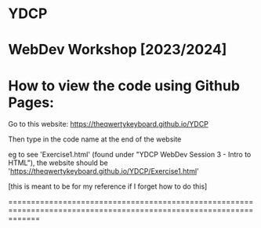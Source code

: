 # YDCP
# WebDev Workshop [2023/2024]

# How to view the code using Github Pages:

Go to this website:
https://theqwertykeyboard.github.io/YDCP

Then type in the code name at the end of the website

eg to see 'Exercise1.html' (found under "YDCP WebDev Session 3 - Intro to HTML"),
the website should be 'https://theqwertykeyboard.github.io/YDCP/Exercise1.html'

[this is meant to be for my reference if I forget how to do this]

===================================================================================================================

